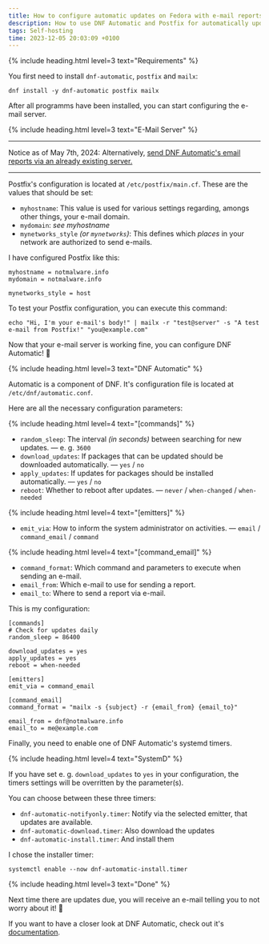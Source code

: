 ```yaml
---
title: How to configure automatic updates on Fedora with e-mail reports
description: How to use DNF Automatic and Postfix for automatically updating your Fedora server and sending reports via e-mail about the update.
tags: Self-hosting
time: 2023-12-05 20:03:09 +0100
---
```


{% include heading.html level=3 text="Requirements" %}

You first need to install `dnf-automatic`, `postfix` and `mailx`:

```
dnf install -y dnf-automatic postfix mailx
```

After all programms have been installed, you can start configuring the e-mail server.

{% include heading.html level=3 text="E-Mail Server" %}

<hr>

Notice as of May 7th, 2024: Alternatively, <a data-umami-event="blog-20240507-17h" href="{% post_url 2024-05-07-dnf-automatic-send-email-via-smtp-auth %}">send DNF Automatic's email reports via an already existing server.</a>

<hr>

Postfix's configuration is located at `/etc/postfix/main.cf`. These are the values that should be set:

- `myhostname`: This value is used for various settings regarding, amongs other things, your e-mail domain.
- `mydomain`: *see myhostname*
- `mynetworks_style` *(or `mynetworks`)*: This defines which *places* in your network are authorized to send e-mails.

I have configured Postfix like this:

```
myhostname = notmalware.info
mydomain = notmalware.info

mynetworks_style = host
```

To test your Postfix configuration, you can execute this command:

```
echo "Hi, I'm your e-mail's body!" | mailx -r "test@server" -s "A test e-mail from Postfix!" "you@example.com"
```

Now that your e-mail server is working fine, you can configure DNF Automatic! 🤩

{% include heading.html level=3 text="DNF Automatic" %}

Automatic is a component of DNF. It's configuration file is located at `/etc/dnf/automatic.conf`.

Here are all the necessary configuration parameters:

{% include heading.html level=4 text="[commands]" %}

- `random_sleep`: The interval *(in seconds)* between searching for new updates. — e. g. `3600`
- `download_updates`: If packages that can be updated should be downloaded automatically. — `yes` / `no`
- `apply_updates`: If updates for packages should be installed automatically. — `yes` / `no`
- `reboot`: Whether to reboot after updates. — `never` / `when-changed` / `when-needed`

{% include heading.html level=4 text="[emitters]" %}

- `emit_via`: How to inform the system administrator on activities. — `email` / `command_email` / `command`

{% include heading.html level=4 text="[command_email]" %}

- `command_format`: Which command and parameters to execute when sending an e-mail.
- `email_from`: Which e-mail to use for sending a report.
- `email_to`: Where to send a report via e-mail.

This is my configuration:

```
[commands]
# Check for updates daily
random_sleep = 86400

download_updates = yes
apply_updates = yes
reboot = when-needed

[emitters]
emit_via = command_email

[command_email]
command_format = "mailx -s {subject} -r {email_from} {email_to}"

email_from = dnf@notmalware.info
email_to = me@example.com
```

Finally, you need to enable one of DNF Automatic's systemd timers.

{% include heading.html level=4 text="SystemD" %}

If you have set e. g. `download_updates` to `yes` in your configuration, the timers settings will be overritten by the parameter(s).

You can choose between these three timers:

- `dnf-automatic-notifyonly.timer`: Notify via the selected emitter, that updates are available.
- `dnf-automatic-download.timer`: Also download the updates
- `dnf-automatic-install.timer`: And install them

I chose the installer timer:

```
systemctl enable --now dnf-automatic-install.timer
```

{% include heading.html level=3 text="Done" %}

Next time there are updates due, you will receive an e-mail telling you to not worry about it! 🥳

If you want to have a closer look at DNF Automatic, check out it's [documentation](https://dnf.readthedocs.io/en/latest/automatic.html).
